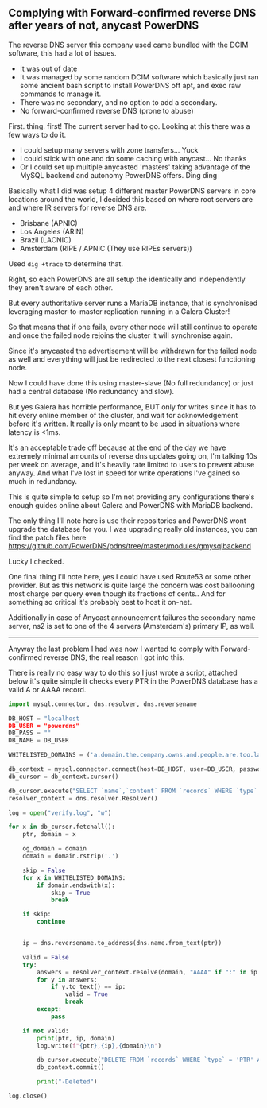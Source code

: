 ## Complying with Forward-confirmed reverse DNS after years of not, anycast PowerDNS

The reverse DNS server this company used came bundled with the DCIM software, this had a lot of issues.
- It was out of date
- It was managed by some random DCIM software which basically just ran some ancient bash script to install PowerDNS off apt, and exec raw commands to manage it.
- There was no secondary, and no option to add a secondary.
- No forward-confirmed reverse DNS (prone to abuse)

First. thing. first! The current server had to go. Looking at this there was a few ways to do it.
- I could setup many servers with zone transfers... Yuck
- I could stick with one and do some caching with anycast... No thanks
- Or I could set up multiple anycasted 'masters' taking advantage of the MySQL backend and autonomy PowerDNS offers. Ding ding

Basically what I did was setup 4 different master PowerDNS servers in core locations around the world, I decided this based on where root servers are and where IR servers for reverse DNS are.
- Brisbane (APNIC)
- Los Angeles (ARIN)
- Brazil (LACNIC)
- Amsterdam (RIPE / APNIC (They use RIPEs servers))

Used ```dig +trace``` to determine that.

Right, so each PowerDNS are all setup the identically and independently they aren't aware of each other.

But every authoritative server runs a MariaDB instance, that is synchronised leveraging master-to-master replication running in a Galera Cluster!

So that means that if one fails, every other node will still continue to operate and once the failed node rejoins the cluster it will synchronise again.

Since it's anycasted the advertisement will be withdrawn for the failed node as well and everything will just be redirected to the next closest functioning node.

Now I could have done this using master-slave (No full redundancy) or just had a central database (No redundancy and slow).

But yes Galera has horrible performance, BUT only for writes since it has to hit every online member of the cluster, and wait for acknowledgement before it's written. It really is only meant to be used in situations where latency is <1ms.

It's an acceptable trade off because at the end of the day we have extremely minimal amounts of reverse dns updates going on, I'm talking 10s per week on average, and it's heavily rate limited to users to prevent abuse anyway.
And what I've lost in speed for write operations I've gained so much in redundancy.

This is quite simple to setup so I'm not providing any configurations there's enough guides online about Galera and PowerDNS with MariaDB backend.

The only thing I'll note here is use their repositories and PowerDNS wont upgrade the database for you. I was upgrading really old instances, you can find the patch files here https://github.com/PowerDNS/pdns/tree/master/modules/gmysqlbackend

Lucky I checked.

One final thing I'll note here, yes I could have used Route53 or some other provider. But as this network is quite large the concern was cost ballooning most charge per query even though its fractions of cents.. And for something so critical it's probably best to host it on-net.

Additionally in case of Anycast announcement failures the secondary name server, ns2 is set to one of the 4 servers (Amsterdam's) primary IP, as well. 

------------------------

Anyway the last problem I had was now I wanted to comply with Forward-confirmed reverse DNS, the real reason I got into this.

There is really no easy way to do this so I just wrote a script, attached below it's quite simple it checks every PTR in the PowerDNS database has a valid A or AAAA record.

```python
import mysql.connector, dns.resolver, dns.reversename

DB_HOST = "localhost
DB_USER = "powerdns"
DB_PASS = ""
DB_NAME = DB_USER

WHITELISTED_DOMAINS = ('a.domain.the.company.owns.and.people.are.too.lazy.to.add.a.records.a.this.time.com')

db_context = mysql.connector.connect(host=DB_HOST, user=DB_USER, password=DB_PASS, database=DB_NAME)
db_cursor = db_context.cursor()

db_cursor.execute("SELECT `name`,`content` FROM `records` WHERE `type` = 'PTR'")
resolver_context = dns.resolver.Resolver()

log = open("verify.log", "w")

for x in db_cursor.fetchall():
	ptr, domain = x

	og_domain = domain
	domain = domain.rstrip('.')

	skip = False
	for x in WHITELISTED_DOMAINS:
		if domain.endswith(x):
			skip = True
			break

	if skip:
		continue


	ip = dns.reversename.to_address(dns.name.from_text(ptr))

	valid = False
	try:
		answers = resolver_context.resolve(domain, "AAAA" if ":" in ip else "A")
		for y in answers:
			if y.to_text() == ip:
				valid = True
				break
		except:
			pass

	if not valid:
		print(ptr, ip, domain)
		log.write(f"{ptr},{ip},{domain}\n")

		db_cursor.execute("DELETE FROM `records` WHERE `type` = 'PTR' AND `name` = %s AND `content` = %s LIMIT 1", (ptr, og_domain, ))
		db_context.commit()

		print("-Deleted")

log.close()
```
